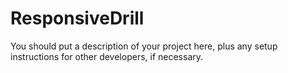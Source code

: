 # ResponsiveDrill

You should put a description of your project here, plus any setup instructions for other developers, if necessary.